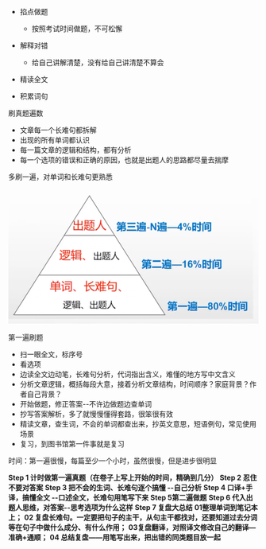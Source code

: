 - 掐点做题
  - 按照考试时间做题，不可松懈

- 解释对错
  - 给自己讲解清楚，没有给自己讲清楚不算会
- 精读全文
- 积累词句



刷真题遍数

- 文章每一个长难句都拆解
- 出现的所有单词都认识
- 每一篇文章的逻辑和结构，都有分析
- 每一个选项的错误和正确的原因，也就是出题人的思路都尽量去揣摩



多刷一遍，对单词和长难句更熟悉

![image-20230719200428795](images/image-20230719200428795.png)

第一遍刷题

- 扫一眼全文，标序号
- 看选项
- 边读全文边动笔，长难句分析，代词指出含义，难懂的地方写中文含义
- 分析文章逻辑，概括每段大意，接着分析文章结构，时间顺序？家庭背景？作者自己背景？
- 开始做题，修正答案--不许边做题边查单词
- 抄写答案解析，多了就慢慢懂得套路，很笨很有效
- 精读文章，查生词，不会的单词都查出来，抄英文意思，短语例句，常见使用场景
- 复习，到图书馆第一件事就是复习



时间：第一遍很慢，每篇至少一个小时，虽然很慢，但是进步很明显







**Step 1 计时做第一遍真题（在卷子上写上开始的时间，精确到几分）**
**Step 2 忍住不要对答案**
**Step 3 把不会的生词、长难句逐个搞懂 --自己分析**
**Step 4 口译+手译，搞懂全文 --口述全文，长难句用笔写下来**
**Step 5第二遍做题**
**Step 6 代入出题人思维，对答案--思考选项为什么这样**
**Step 7 复盘大总结**
             **01整理单词到笔记本上；**
             **02 复盘长难句。一定要把句子的主干，从句主干都找对，还要知道过去分词等在句子中做什么成分、有什么作用；**
             **03复盘翻译，对照译文修改自己的翻译—准确+通顺；**
             **04 总结复盘——用笔写出来，把出错的同类题目放一起**

